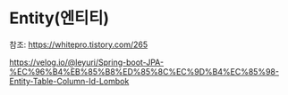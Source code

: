 Entity(엔티티)
===



참조: https://whitepro.tistory.com/265

https://velog.io/@leyuri/Spring-boot-JPA-%EC%96%B4%EB%85%B8%ED%85%8C%EC%9D%B4%EC%85%98-Entity-Table-Column-Id-Lombok
